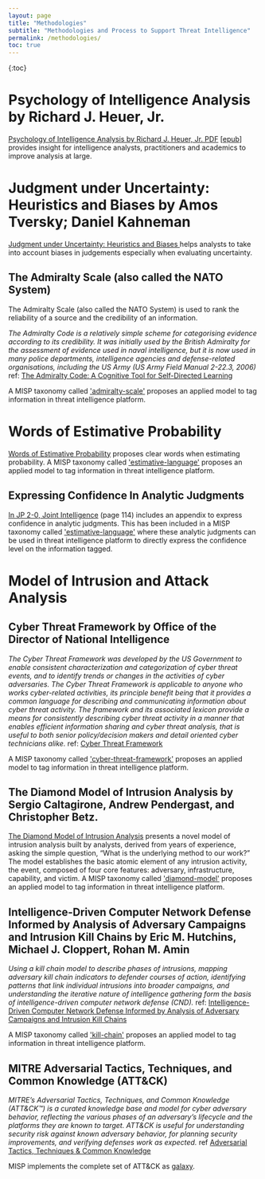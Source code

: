 ```yaml
---
layout: page
title: "Methodologies"
subtitle: "Methodologies and Process to Support Threat Intelligence"
permalink: /methodologies/
toc: true
---
```


{:toc}

# Psychology of Intelligence Analysis by Richard J. Heuer, Jr.

[Psychology of Intelligence Analysis by Richard J. Heuer, Jr. PDF](http://www.foo.be/docs/intelligence/PsychofIntelNew.pdf) \[[epub](files/Psychology_of_Intelligence_Analysis_Richards_Heuer.epub)\] provides insight for intelligence analysts, practitioners and academics to improve analysis at large.

# Judgment under Uncertainty: Heuristics and Biases by Amos Tversky; Daniel Kahneman

[Judgment under Uncertainty: Heuristics and Biases ](http://www.foo.be/docs/intelligence/Tversky_Kahneman_1974.pdf) helps analysts to take into account biases in judgements especially when evaluating uncertainty.

## The Admiralty Scale (also called the NATO System)

The Admiralty Scale (also called the NATO System) is used to rank the reliability of a source and the credibility of an information.

_The Admiralty Code is a relatively simple scheme for categorising evidence according to its credibility. It was initially used by the British Admiralty for the assessment of evidence used in naval intelligence, but it is now used in many police departments, intelligence agencies and defense-related organisations, including the US Army (US Army Field Manual 2-22.3, 2006)_ ref: [The Admiralty Code:
A Cognitive Tool for Self-Directed Learning](https://www.ijlter.org/index.php/ijlter/article/download/494/234)

A MISP taxonomy called ['admiralty-scale'](https://www.misp-project.org/taxonomies.html#_admiralty_scale) proposes an applied model to tag information in threat intelligence platform.

# Words of Estimative Probability

[Words of Estimative Probability](https://www.cia.gov/static/0aae8f84700a256abf63f7aad73b0a7d/Words-of-Estimative-Probability.pdf) proposes clear words when estimating probability. A MISP taxonomy called ['estimative-language'](https://www.misp-project.org/taxonomies.html#_estimative_language) proposes an applied model to tag information in threat intelligence platform.

## Expressing Confidence In Analytic Judgments

[In JP 2-0, Joint Intelligence](http://www.jcs.mil/Portals/36/Documents/Doctrine/pubs/jp2_0.pdf) (page 114) includes an appendix to express confidence in analytic judgments. This has been included in a MISP taxonomy called ['estimative-language'](https://www.misp-project.org/taxonomies.html#_estimative_language) where these analytic judgments can be used in threat intelligence platform to directly express the confidence level on the information tagged.

# Model of Intrusion and Attack Analysis

## Cyber Threat Framework by Office of the Director of National Intelligence

_The Cyber Threat Framework was developed by the US Government to enable consistent characterization and categorization of cyber threat events, and to identify trends or changes in the activities of cyber adversaries.  The Cyber Threat Framework is applicable to anyone who works cyber-related activities, its principle benefit being that it provides a common language for describing and communicating information about cyber threat activity.  The framework and its associated lexicon provide a means for consistently describing cyber threat activity in a manner that enables efficient information sharing and cyber threat analysis, that is useful to both senior policy/decision makers and detail oriented cyber technicians alike._ ref: [Cyber Threat Framework ](https://www.dni.gov/index.php/cyber-threat-framework)

A MISP taxonomy called ['cyber-threat-framework'](https://www.misp-project.org/taxonomies.html#_cyber_threat_framework) proposes an applied model to tag information in threat intelligence platform.

## The Diamond Model of Intrusion Analysis by Sergio Caltagirone, Andrew Pendergast, and Christopher Betz.

[The Diamond Model of Intrusion Analysis](http://www.activeresponse.org/wp-content/uploads/2013/07/diamond.pdf) presents a novel model of intrusion analysis built by analysts, derived from years of experience, asking the simple question, “What is the underlying method to our work?” The model establishes the basic atomic element of any intrusion activity, the event, composed of four core features: adversary, infrastructure, capability, and victim. A MISP taxonomy called ['diamond-model'](https://www.misp-project.org/taxonomies.html#_diamond_model) proposes an applied model to tag information in threat intelligence platform.

## Intelligence-Driven Computer Network Defense Informed by Analysis of Adversary Campaigns and Intrusion Kill Chains by Eric M. Hutchins, Michael J. Cloppert, Rohan M. Amin

_Using a kill chain model to describe phases of intrusions, mapping adversary kill chain indicators to defender courses of action, identifying patterns that link individual intrusions into broader campaigns, and understanding the iterative nature of intelligence gathering form the basis of intelligence-driven computer network defense (CND)._ ref: [Intelligence-Driven Computer Network Defense Informed by Analysis of Adversary Campaigns and Intrusion Kill Chains](https://www.lockheedmartin.com/content/dam/lockheed/data/corporate/documents/LM-White-Paper-Intel-Driven-Defense.pdf)

A MISP taxonomy called ['kill-chain'](https://www.misp-project.org/taxonomies.html#_kill_chain) proposes an applied model to tag information in threat intelligence platform.

## MITRE Adversarial Tactics, Techniques, and Common Knowledge (ATT&CK)

_MITRE’s Adversarial Tactics, Techniques, and Common Knowledge (ATT&CK™) is a curated knowledge base and model for cyber adversary behavior, reflecting the various phases of an adversary’s lifecycle and the platforms they are known to target. ATT&CK is useful for understanding security risk against known adversary behavior, for planning security improvements, and verifying defenses work as expected._ ref [Adversarial Tactics, Techniques & Common Knowledge](https://attack.mitre.org)

MISP implements the complete set of ATT&CK as [galaxy](https://www.misp-project.org/galaxy.html).
